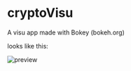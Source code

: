 # cryptoVisu

A visu app made with Bokey (bokeh.org)

looks like this:

![preview](https://github.com/cdangeard/cryptoVisu/images/Capture.JPG?raw=true)
